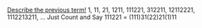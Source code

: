 [ Describe the previous term!](https://oeis.org/A006751)
1, 11, 21, 1211, 111221, 312211, 12112221, 1112213211, ...
Just Count and Say 111221 = (111)31(22)21(1)11